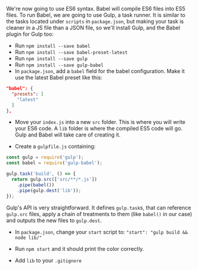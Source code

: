 We're now going to use ES6 syntax. Babel will compile ES6 files into ES5 files. To run Babel, we are going to use Gulp, a task runner. It is similar to the tasks located under `scripts` in `package.json`, but making your task is cleaner in a JS file than a JSON file, so we'll install Gulp, and the Babel plugin for Gulp too:
- Run `npm install --save babel`
- Run `npm install --save babel-preset-latest`
- Run `npm install --save gulp`
- Run `npm install --save gulp-babel`
- In `package.json`, add a `babel` field for the babel configuration. Make it use the latest Babel preset like this:
```json
"babel": {
  "presets": [
    "latest"
  ]
},
```

- Move your `index.js` into a new `src` folder. This is where you will write your ES6 code. A `lib` folder is where the compiled ES5 code will go. Gulp and Babel will take care of creating it.

- Create a `gulpfile.js` containing:

```javascript
const gulp = require('gulp');
const babel = require('gulp-babel');

gulp.task('build', () => {
  return gulp.src(['src/**/*.js'])
    .pipe(babel())
    .pipe(gulp.dest('lib'));
});

```
Gulp's API is very straightforward. It defines `gulp.task`s, that can reference `gulp.src` files, apply a chain of treatments to them (like `babel()` in our case) and outputs the new files to `gulp.dest`.

- In `package.json`, change your `start` script to: `"start": "gulp build && node lib/"`
- Run `npm start` and it should print the color correctly.

- Add `lib` to your `.gitignore`
